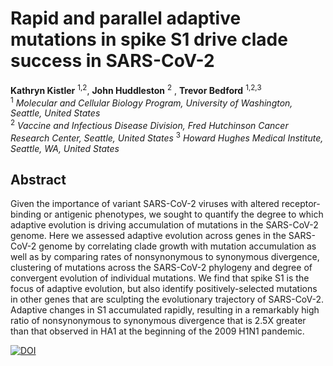 # Rapid and parallel adaptive mutations in spike S1 drive clade success in SARS-CoV-2
**Kathryn Kistler** <sup>1,2</sup>, **John Huddleston** <sup>2</sup> , **Trevor Bedford** <sup>1,2,3</sup> <br />
<sup>1</sup> *Molecular and Cellular Biology Program, University of Washington, Seattle, United States* <br />
<sup>2</sup> *Vaccine and Infectious Disease Division, Fred Hutchinson Cancer Research Center, Seattle, United States*
<sup>3</sup> *Howard Hughes Medical Institute, Seattle, WA, United States*

## Abstract
Given the importance of variant SARS-CoV-2 viruses with altered receptor-binding or antigenic phenotypes, we sought to quantify the degree to which adaptive evolution is driving accumulation of mutations in the SARS-CoV-2 genome.
Here we assessed adaptive evolution across genes in the SARS-CoV-2 genome by correlating clade growth with mutation accumulation as well as by comparing rates of nonsynonymous to synonymous divergence, clustering of mutations across the SARS-CoV-2 phylogeny and degree of convergent evolution of individual mutations.
We find that spike S1 is the focus of adaptive evolution, but also identify positively-selected mutations in other genes that are sculpting the evolutionary trajectory of SARS-CoV-2.
Adaptive changes in S1 accumulated rapidly, resulting in a remarkably high ratio of nonsynonymous to synonymous divergence that is 2.5X greater than that observed in HA1 at the beginning of the 2009 H1N1 pandemic.


[![DOI](https://zenodo.org/badge/388629418.svg)](https://zenodo.org/badge/latestdoi/388629418)
